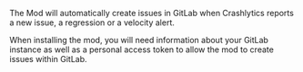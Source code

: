 The Mod will automatically create issues in GitLab when Crashlytics reports a new issue, a regression or a velocity alert.

When installing the mod, you will need information about your GitLab instance as well as a personal access token to allow the mod to create issues within GitLab.
